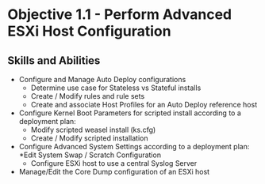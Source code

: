 # Objective 1.1 - Perform Advanced ESXi Host Configuration
## Skills and Abilities
* Configure and Manage Auto Deploy configurations
    * Determine use case for Stateless vs Stateful installs
    * Create / Modify rules and rule sets
    * Create and associate Host Profiles for an Auto Deploy reference host
* Configure Kernel Boot Parameters for scripted install according to a deployment plan:
    * Modify scripted weasel install (ks.cfg)
    * Create / Modify scripted installation
* Configure Advanced System Settings according to a deployment plan:
    *Edit System Swap / Scratch Configuration
    * Configure ESXi host to use a central Syslog Server
* Manage/Edit the Core Dump configuration of an ESXi host